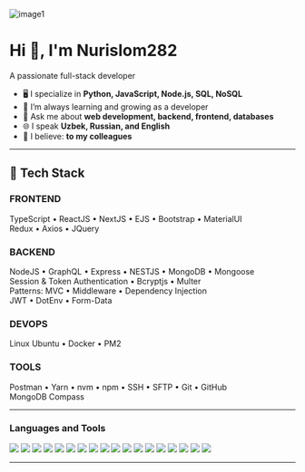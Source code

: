 ![image1](image1)

# Hi 👋, I'm Nurislom282

A passionate full-stack developer

- 🖥️ I specialize in **Python, JavaScript, Node.js, SQL, NoSQL**
- 🌱 I’m always learning and growing as a developer
- 💬 Ask me about **web development, backend, frontend, databases**
- 🌐 I speak **Uzbek, Russian, and English**
- 🤝 I believe: **to my colleagues**

---

## 🚀 Tech Stack

### FRONTEND
TypeScript • ReactJS • NextJS • EJS • Bootstrap • MaterialUI  
Redux • Axios • JQuery

### BACKEND
NodeJS • GraphQL • Express • NESTJS • MongoDB • Mongoose  
Session & Token Authentication • Bcryptjs • Multer  
Patterns: MVC • Middleware • Dependency Injection  
JWT • DotEnv • Form-Data

### DEVOPS
Linux Ubuntu • Docker • PM2

### TOOLS
Postman • Yarn • nvm • npm • SSH • SFTP • Git • GitHub  
MongoDB Compass

---

### Languages and Tools

<p>
  <img src="https://img.shields.io/badge/Python-3776AB?style=for-the-badge&logo=python&logoColor=white" />
  <img src="https://img.shields.io/badge/Django-092E20?style=for-the-badge&logo=django&logoColor=white" />
  <img src="https://img.shields.io/badge/JavaScript-F7DF1E?style=for-the-badge&logo=javascript&logoColor=black" />
  <img src="https://img.shields.io/badge/TypeScript-3178C6?style=for-the-badge&logo=typescript&logoColor=white" />
  <img src="https://img.shields.io/badge/React-20232A?style=for-the-badge&logo=react&logoColor=61dafb" />
  <img src="https://img.shields.io/badge/Next.js-000?style=for-the-badge&logo=nextdotjs&logoColor=white" />
  <img src="https://img.shields.io/badge/Redux-764ABC?style=for-the-badge&logo=redux&logoColor=white" />
  <img src="https://img.shields.io/badge/Node.js-339933?style=for-the-badge&logo=nodedotjs&logoColor=white" />
  <img src="https://img.shields.io/badge/Express-000?style=for-the-badge&logo=express&logoColor=white" />
  <img src="https://img.shields.io/badge/NestJS-E0234E?style=for-the-badge&logo=nestjs&logoColor=white" />
  <img src="https://img.shields.io/badge/GraphQL-E10098?style=for-the-badge&logo=graphql&logoColor=white" />
  <img src="https://img.shields.io/badge/MongoDB-47A248?style=for-the-badge&logo=mongodb&logoColor=white" />
  <img src="https://img.shields.io/badge/Docker-2496ED?style=for-the-badge&logo=docker&logoColor=white" />
  <img src="https://img.shields.io/badge/Linux-FCC624?style=for-the-badge&logo=linux&logoColor=black" />
  <img src="https://img.shields.io/badge/Ubuntu-E95420?style=for-the-badge&logo=ubuntu&logoColor=white" />
  <img src="https://img.shields.io/badge/Git-F05032?style=for-the-badge&logo=git&logoColor=white" />
  <img src="https://img.shields.io/badge/GitHub-181717?style=for-the-badge&logo=github&logoColor=white" />
  <img src="https://img.shields.io/badge/Postman-FF6C37?style=for-the-badge&logo=postman&logoColor=white" />
</p>

---

<!--
**Nurislom282/Nurislom282** is a ✨ _special_ ✨ repository because its `README.md` (this file) appears on your GitHub profile.
-->
